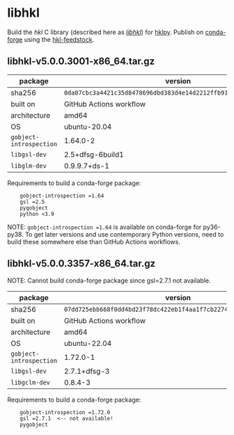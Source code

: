 # libhkl

Build the *hkl*  C library (described here as
[*libhkl*](https://people.debian.org/~picca/hkl/hkl.html#)) for
[hklpy](https://github.com/bluesky/hklpy). Publish on
[conda-forge](https://anaconda.org/conda-forge/hkl) using the
[hkl-feedstock](https://github.com/conda-forge/hkl-feedstock).

## libhkl-v5.0.0.3001-x86_64.tar.gz

package | version
--- | ---
sha256 | `0da07cbc3a4421c35d8478696dbd383d4e14d2212ffb919636db245799720f2d`
built on | GitHub Actions workflow
architecture | amd64
OS | ubuntu-20.04
`gobject-introspection` | 1.64.0-2
`libgsl-dev` | 2.5+dfsg-6build1
`libglm-dev` | 0.9.9.7+ds-1

Requirements to build a conda-forge package:

```text
    gobject-introspection =1.64
    gsl =2.5
    pygobject
    python <3.9
```

NOTE: `gobject-introspection =1.64` is available on conda-forge for py36-py38.
To get later versions and use contemporary Python versions, need to build these
somewhere else than GitHub Actions workflows.

## libhkl-v5.0.0.3357-x86_64.tar.gz

NOTE: Cannot build conda-forge package since gsl=2.7.1 not available.

package | version
--- | ---
sha256 | `07dd725ebb668f0dd4bd23f78dc422eb1f4aa1f7cb2274e2cc76d42ce2baf768`
built on | GitHub Actions workflow
architecture | amd64
OS | ubuntu-22.04
`gobject-introspection` | 1.72.0-1
`libgsl-dev` | 2.7.1+dfsg-3
`libgclm-dev` | 0.8.4-3

Requirements to build a conda-forge package:

```text
    gobject-introspection =1.72.0
    gsl =2.7.1  <-- not available!
    pygobject
```
